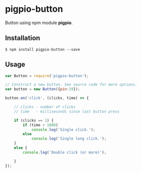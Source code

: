 # pigpio-button

Button using npm module **pigpio**.

## Installation
	$ npm install pigpio-button --save

## Usage

````javascript
var Button = require('pigpio-button');

// Construct a new button. See source code for more options.
var button = new Button({pin:19});

button.on('click', (clicks, time) => {

    // clicks - number of clicks
    // time   - milliseconds since last button press

    if (clicks == 1) {
        if (time < 1000)
            console.log('Single click.');
        else
            console.log('Single long click.');
    }
    else {
        console.log('Double click (or more)');

    }
});
````
